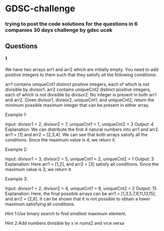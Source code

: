 # GDSC-challenge

### trying to post the code solutions for the questions in 6 companies 30 days challenge by gdsc ucek
## Questions
#### 1
We have two arrays arr1 and arr2 which are initially empty. You need to add positive integers to them such that they satisfy all the following conditions:

arr1 contains uniqueCnt1 distinct positive integers, each of which is not divisible by divisor1.
arr2 contains uniqueCnt2 distinct positive integers, each of which is not divisible by divisor2.
No integer is present in both arr1 and arr2.
Given divisor1, divisor2, uniqueCnt1, and uniqueCnt2, return the minimum possible maximum integer that can be present in either array.

Example 1:

Input: divisor1 = 2, divisor2 = 7, uniqueCnt1 = 1, uniqueCnt2 = 3
Output: 4
Explanation: 
We can distribute the first 4 natural numbers into arr1 and arr2.
arr1 = [1] and arr2 = [2,3,4].
We can see that both arrays satisfy all the conditions.
Since the maximum value is 4, we return it.

Example 2:

Input: divisor1 = 3, divisor2 = 5, uniqueCnt1 = 2, uniqueCnt2 = 1
Output: 3
Explanation: 
Here arr1 = [1,2], and arr2 = [3] satisfy all conditions.
Since the maximum value is 3, we return it.

Example 3:

Input: divisor1 = 2, divisor2 = 4, uniqueCnt1 = 8, uniqueCnt2 = 2
Output: 15
Explanation: 
Here, the final possible arrays can be arr1 = [1,3,5,7,9,11,13,15], and arr2 = [2,6].
It can be shown that it is not possible to obtain a lower maximum satisfying all conditions. 

Hint 1:Use binary search to find smallest maximum element.

Hint 2:Add numbers divisible by x in nums2 and vice versa
